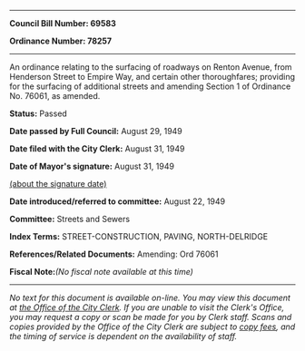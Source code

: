 

********

**Council Bill Number: 69583**
   
**Ordinance Number: 78257**
********

 An ordinance relating to the surfacing of roadways on Renton Avenue, from Henderson Street to Empire Way, and certain other thoroughfares; providing for the surfacing of additional streets and amending Section 1 of Ordinance No. 76061, as amended.

**Status:** Passed
   
**Date passed by Full Council:** August 29, 1949
   
**Date filed with the City Clerk:** August 31, 1949
   
**Date of Mayor's signature:** August 31, 1949
   
[(about the signature date)](/~public/approvaldate.htm)
   
   
   
**Date introduced/referred to committee:** August 22, 1949
   
**Committee:** Streets and Sewers
   
   
**Index Terms:** STREET-CONSTRUCTION, PAVING, NORTH-DELRIDGE

**References/Related Documents:** Amending: Ord 76061

**Fiscal Note:**_(No fiscal note available at this time)_
********

_No text for this document is available on-line. You may view this document at [the Office of the City Clerk](http://www.seattle.gov/leg/clerk/contactUs.htm). If you are unable to visit the Clerk's Office, you may request a copy or scan be made for you by Clerk staff. Scans and copies provided by the Office of the City Clerk are subject to [copy fees](http://clerk.seattle.gov/~public/clerkfees.htm), and the timing of service is dependent on the availability of staff._

